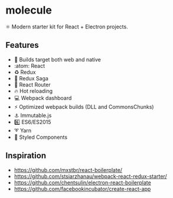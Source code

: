 # molecule

:atom_symbol: Modern starter kit for React + Electron projects.

## Features

- :couple: Builds target both web and native
- :atom: React
- :recycle: Redux
- :blue_book: Redux Saga
- :link: React Router
- :fire: Hot reloading
- :computer: Webpack dashboard
- :zap: Optimized webpack builds (DLL and CommonsChunks)
- :anchor: Immutable.js
- :six: ES6/ES2015
- :curly_loop: Yarn
- :lipstick: Styled Components

## Inspiration

- https://github.com/mxstbr/react-boilerplate/
- https://github.com/stsiarzhanau/webpack-react-redux-starter/
- https://github.com/chentsulin/electron-react-boilerplate
- https://github.com/facebookincubator/create-react-app